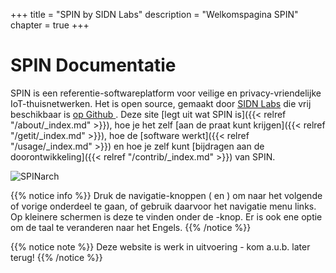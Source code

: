 +++
title = "SPIN by SIDN Labs"
description = "Welkomspagina SPIN"
chapter = true
+++

# SPIN Documentatie
SPIN is een referentie-softwareplatform voor veilige en privacy-vriendelijke 
IoT-thuisnetwerken. Het is open source, gemaakt door 
[SIDN Labs](https://www.sidnlabs.nl "Bezoek onze website") die vrij beschikbaar 
is [op Github <i class='fa fa-github'></i>](https://github.com/sidn/spin). 
Deze site [legt uit wat SPIN is]({{< relref "/about/_index.md" >}}), hoe je 
het zelf [aan de praat kunt krijgen]({{< relref "/getit/_index.md" >}}), 
hoe de [software werkt]({{< relref "/usage/_index.md" >}}) en hoe je zelf 
kunt [bijdragen aan de doorontwikkeling]({{< relref "/contrib/_index.md" >}}) van SPIN.

![SPINarch](/images/SPIN_Concept.png "SPIN concept")

{{% notice info %}}
Druk de navigatie-knoppen (<i class='fa fa-chevron-left'></i> en
<i class='fa fa-chevron-right'></i>) om naar het volgende of vorige onderdeel te gaan, of
gebruik daarvoor het navigatie menu links. Op kleinere schermen is deze te vinden
onder de <i class="fa fa-bars"></i>-knop. Er is ook ene optie om de taal te veranderen naar het Engels.
{{% /notice %}}

{{% notice note %}}
Deze website is werk in uitvoering - kom a.u.b. later terug!
{{% /notice %}}